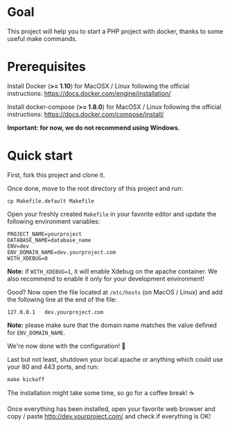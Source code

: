 # Goal

This project will help you to start a PHP project with docker, thanks to some useful make commands.

# Prerequisites

Install Docker (**>= 1.10**) for MacOSX / Linux following the official instructions: https://docs.docker.com/engine/installation/

Install docker-compose (**>= 1.8.0**) for MacOSX / Linux following the official instructions: https://docs.docker.com/compose/install/

**Important: for now, we do not recommend using Windows.**

# Quick start

First, fork this project and clone it.

Once done, move to the root directory of this project and run:

```
cp Makefile.default Makefile
```

Open your freshly created `Makefile` in your favorite editor and update the following environment variables:

```
PROJECT_NAME=yourproject
DATABASE_NAME=database_name
ENV=dev
ENV_DOMAIN_NAME=dev.yourproject.com
WITH_XDEBUG=0
```

**Note:** if `WITH_XDEBUG=1`, it will enable Xdebug on the apache container. We also recommend to enable it only for your development environment!

Good? Now open the file located at `/etc/hosts` (on MacOS / Linux) and add the following line at the end of the file:

```
127.0.0.1   dev.yourproject.com
```

**Note:** please make sure that the domain name matches the value defined for `ENV_DOMAIN_NAME`.
 
We're now done with the configuration! :metal:

Last but not least, shutdown your local apache or anything which could use your 80 and 443 ports, and run:

```
make kickoff
```

The installation might take some time, so go for a coffee break! :coffee: 

Once everything has been installed, open your favorite web browser and copy / paste http://dev.yourproject.com/ and check if everything is OK!
